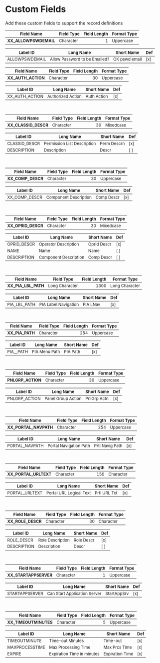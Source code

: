 
<style scoped>
table {
  font-size: 13px;
}
</style>

# Custom Fields
Add these custom fields to support the record definitions

| Field Name            | Field Type | Field Length | Format Type | 
| --------------------- | ---------- | -----------: | ----------- |
| **XX_ALLOWPSWDEMAIL** | Character  |            1 | Uppercase   |

| Label ID | Long Name | Short Name | Def |
| -------------- | ----------------------------- | ------------- | --- |
| ALLOWPSWDEMAIL | Allow Password to be Emailed? | OK pswd email | [x] |

| Field Name         | Field Type | Field Length | Format Type | 
| ------------------ | ---------- | -----------: | ----------- |
| **XX_AUTH_ACTION** | Character  |           30 | Uppercase   |

| Label ID       | Long Name         | Short Name  | Def |
| -------------- | ----------------- | ----------- | --- |
| XX_AUTH_ACTION | Authorized Action | Auth Action | [x] |

&nbsp;

| Field Name            | Field Type | Field Length | Format Type | 
| --------------------- | ---------- | -----------: | ----------- |
| **XX_CLASSID_DESCR**  | Character  |           30 | Mixedcase   |

| Label ID       | Long Name                   | Short Name  | Def |
| -------------- | --------------------------- | ----------- | --- |
| CLASSID_DESCR  | Permission List Description | Perm Descrn | [x] |
| DESCRIPTION    | Description                 | Descr       | [ ] |

&nbsp;

| Field Name            | Field Type | Field Length | Format Type | 
| --------------------- | ---------- | -----------: | ----------- |
| **XX_COMP_DESCR**     | Character  |           30 | Uppercase   |

| Label ID       | Long Name                   | Short Name  | Def |
| -------------- | --------------------------- | ----------- | --- |
| XX_COMP_DESCR  | Component Description       | Comp Descr  | [x] |

&nbsp;

| Field Name         | Field Type | Field Length | Format Type | 
| ------------------ | ---------- | -----------: | ----------- |
| **XX_OPRID_DESCR** | Character  |           30 | Mixedcase   |

| Label ID       | Long Name                   | Short Name  | Def |
| -------------- | --------------------------- | ----------- | --- |
| OPRID_DESCR    | Operator Description        | Oprid Descr | [x] |
| NAME           | Name                        | Name        | [ ] |
| DESCRIPTION    | Component Description       | Comp Descr  | [ ] |

&nbsp;

| Field Name          | Field Type     | Field Length | Format Type    | 
| ------------------- | -------------- | -----------: | -------------- |
| **XX_PIA_LBL_PATH** | Long Character |         1300 | Long Character |

| Label ID       | Long Name                   | Short Name  | Def |
| -------------- | --------------------------- | ----------- | --- |
| PIA_LBL_PATH   | PIA Label Navigation        | PIA LNav    | [x] |

&nbsp;

| Field Name      | Field Type     | Field Length | Format Type    | 
| --------------- | -------------- | -----------: | -------------- |
| **XX_PIA_PATH** | Character      |         254  | Uppercase      |

| Label ID       | Long Name                   | Short Name  | Def |
| -------------- | --------------------------- | ----------- | --- |
| PIA__PATH      | PIA Menu Path               | PIA Path    | [x] |

&nbsp;

| Field Name        | Field Type     | Field Length | Format Type    | 
| ----------------- | -------------- | -----------: | -------------- |
| **PNLGRP_ACTION** | Character      |           30 | Uppercase      |

| Label ID       | Long Name                   | Short Name  | Def |
| -------------- | --------------------------- | ----------- | --- |
| PNLGRP_ACTION  | Panel Group Action          | PnlGrp Actn | [x] |

&nbsp;

| Field Name            | Field Type     | Field Length | Format Type    | 
| --------------------- | -------------- | -----------: | -------------- |
| **XX_PORTAL_NAVPATH** | Character      |          254 | Uppercase      |

| Label ID       | Long Name                   | Short Name      | Def |
| -------------- | --------------------------- | --------------- | --- |
| PORTAL_NAVPATH | Portal Navigation Path      | Prtl Navig Path | [x] |

&nbsp;

| Field Name            | Field Type     | Field Length | Format Type    | 
| --------------------- | -------------- | -----------: | -------------- |
| **XX_PORTAL_URLTEXT** | Character      |          150 | Character      |

| Label ID       | Long Name                   | Short Name      | Def |
| -------------- | --------------------------- | --------------- | --- |
| PORTAL_URLTEXT | Portal URL Logical Text     | Prtl URL Txt    | [x] |

&nbsp;

| Field Name            | Field Type     | Field Length | Format Type    | 
| --------------------- | -------------- | -----------: | -------------- |
| **XX_ROLE_DESCR**     | Character      |           30 | Character      |

| Label ID       | Long Name                   | Short Name      | Def |
| -------------- | --------------------------- | --------------- | --- |
| ROLE_DESCR     | Role Description            | Role Descr      | [x] |
| DESCRIPTION    | Description                 | Descr           | [ ] |

&nbsp;

| Field Name            | Field Type     | Field Length | Format Type    | 
| --------------------- | -------------- | -----------: | -------------- |
| **XX_STARTAPPSERVER** | Character      |            1 | Uppercase      |

| Label ID       | Long Name                    | Short Name      | Def |
| -------------- | ---------------------------- | --------------- | --- |
| STARTAPPSERVER | Can Start Application Server | StartAppSrv     | [x] |

&nbsp;

| Field Name            | Field Type     | Field Length | Format Type    | 
| --------------------- | -------------- | -----------: | -------------- |
| **XX_TIMEOUTMINUTES** | Character      |            5 | Uppercase      |

| Label ID       | Long Name                    | Short Name      | Def |
| -------------- | ---------------------------- | --------------- | --- |
| TIMEOUTMINUTE  | Time-out Minutes             | Time-out        | [x] |
| MAXPROCESSTIME | Max Processing Time          | Max Prcs Time   | [x] |
| EXPIRE         | Expiration Time in minutes   | Expiration Time | [x] |